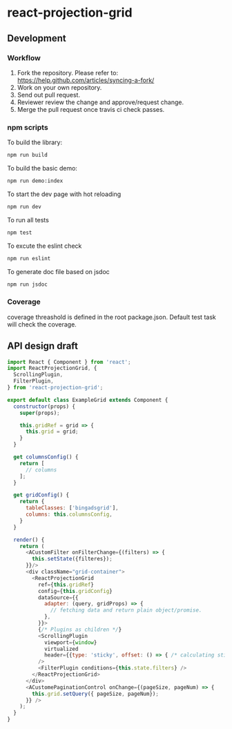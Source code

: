 # react-projection-grid

## Development

### Workflow

1. Fork the repository. Please refer to: https://help.github.com/articles/syncing-a-fork/
2. Work on your own repository.
3. Send out pull request.
4. Reviewer review the change and approve/request change.
5. Merge the pull request once travis ci check passes.

### npm scripts

To build the library:

```bash
npm run build
```

To build the basic demo:

```bash
npm run demo:index
```

To start the dev page with hot reloading

```bash
npm run dev
```

To run all tests

```bash
npm test
```

To excute the eslint check

```bash
npm run eslint
```

To generate doc file based on jsdoc

```bash
npm run jsdoc
```

### Coverage

coverage threashold is defined in the root package.json. Default test task will check the coverage.

## API design draft

```javascript
import React { Component } from 'react';
import ReactProjectionGrid, {
  ScrollingPlugin,
  FilterPlugin,
} from 'react-projection-grid';

export default class ExampleGrid extends Component {
  constructor(props) {
    super(props);

    this.gridRef = grid => {
      this.grid = grid;
    }
  }

  get columnsConfig() {
    return [
      // columns
    ];
  }

  get gridConfig() {
    return {
      tableClasses: ['bingadsgrid'],
      columns: this.columnsConfig,
    }
  }

  render() {
    return (
      <ACustomFilter onFilterChange={(filters) => {
        this.setState({filteres});
      }}/>
      <div className="grid-container">
        <ReactProjectionGrid
          ref={this.gridRef}
          config={this.gridConfig}
          dataSource={{
            adapter: (query, gridProps) => {
              // fetching data and return plain object/promise.
            },
          }}>
          {/* Plugins as children */}
          <ScrollingPlugin
            viewport={window}
            virtualized
            header={{type: 'sticky', offset: () => { /* calculating sticky header offset */ }}}
          />
          <FilterPlugin conditions={this.state.filters} />
        </ReactProjectionGrid>
      </div>
      <ACustomePaginationControl onChange={(pageSize, pageNum) => {
        this.grid.setQuery({ pageSize, pageNum});
      }} />
    );
  }
}

```